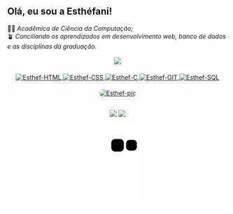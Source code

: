 ## Olá, eu sou a Esthéfani!

<div>
👩‍💻 <i>Acadêmica de Ciência da Computação; </i> </div>
🪴 <i>Conciliando os aprendizados em desenvolvimento web, banco de dados e as disciplinas da graduação.</i>
<br />
<br />

<div align="center">
  <a href="https://github.com/Esthefani-Possamai">
  <img height="180em" src="https://github-readme-stats.vercel.app/api?username=Esthefani-Possamai&show_icons=true&theme=nord&include_all_commits=true&count_private=true"/>
  
<div style="display: inline_block"><br>
  <img align="center" alt="Esthef-HTML" height="50" width="50" src="https://cdn.jsdelivr.net/gh/devicons/devicon/icons/html5/html5-plain-wordmark.svg">
  <img align="center" alt="Esthef-CSS" height="50" width="50" src="https://cdn.jsdelivr.net/gh/devicons/devicon/icons/css3/css3-plain-wordmark.svg">
  <img align="center" alt="Esthef-C" height="45" width="45" src="https://cdn.jsdelivr.net/gh/devicons/devicon/icons/c/c-plain.svg">
  <img align="center" alt="Esthef-GIT" height="70" width="70" src="https://cdn.jsdelivr.net/gh/devicons/devicon/icons/git/git-plain-wordmark.svg">
  <img align="center" alt="Esthef-SQL" height="80" width="80" src="https://cdn.jsdelivr.net/gh/devicons/devicon/icons/mysql/mysql-plain-wordmark.svg">
  </div>
  <br />
<div>
  <img align="center" alt="Esthef-pic" height="200" style="border-radius:50px;" src="https://cdn.discordapp.com/attachments/762488898597158925/994713965206720622/3642ce40aab3f6914126656bca1db77d5534ce41v2_hq-removebg-preview.png">
</div>
  
  ##
 
<div> 
  <a href = "mailto: esthefani_possamai@hotmail.com" target="_blank"><img src="https://img.shields.io/badge/-Gmail-%23333?style=for-the-badge&logo=gmail&logoColor=white" target="_blank"></a>
  <a href="https://www.linkedin.com/in/esth%C3%A9fani-possamai-41b4981a3?lipi=urn%3Ali%3Apage%3Ad_flagship3_profile_view_base_contact_details%3BIDL8KCwgTcuUaogq7jl9sw%3D%3D" target="_blank"><img src="https://img.shields.io/badge/-LinkedIn-%230077B5?style=for-the-badge&logo=linkedin&logoColor=white" target="_blank"></a>
  
  ![Snake animation](https://github.com/Esthefani-Possamai/Esthefani-Possamai/blob/output/github-contribution-grid-snake.svg)
  
</div>
